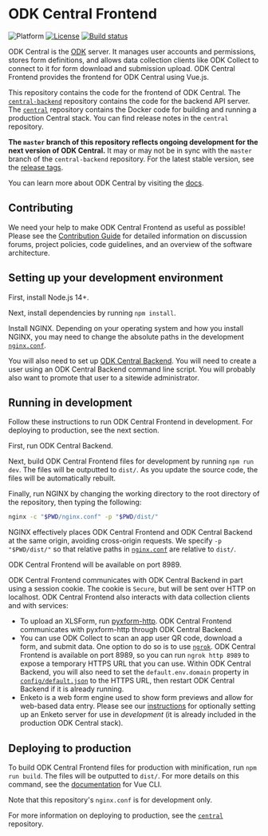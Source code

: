 <!--
Copyright 2017 ODK Central Developers
See the NOTICE file at the top-level directory of this distribution and at
https://github.com/getodk/central-frontend/blob/master/NOTICE.

This file is part of ODK Central. It is subject to the license terms in
the LICENSE file found in the top-level directory of this distribution and at
https://www.apache.org/licenses/LICENSE-2.0. No part of ODK Central,
including this file, may be copied, modified, propagated, or distributed
except according to the terms contained in the LICENSE file.
-->
# ODK Central Frontend

![Platform](https://img.shields.io/badge/platform-Vue.js-blue.svg)
[![License](https://img.shields.io/badge/license-Apache_2.0-blue.svg)](https://opensource.org/licenses/Apache-2.0)
[![Build status](https://circleci.com/gh/getodk/central-frontend.svg?style=shield)](https://circleci.com/gh/getodk/central-frontend)

ODK Central is the [ODK](https://getodk.org/) server. It manages user accounts and permissions, stores form definitions, and allows data collection clients like ODK Collect to connect to it for form download and submission upload. ODK Central Frontend provides the frontend for ODK Central using Vue.js.

This repository contains the code for the frontend of ODK Central. The [`central-backend`](https://github.com/getodk/central-backend) repository contains the code for the backend API server. The [`central`](https://github.com/getodk/central) repository contains the Docker code for building and running a production Central stack. You can find release notes in the `central` repository.

**The `master` branch of this repository reflects ongoing development for the next version of ODK Central.** It may or may not be in sync with the `master` branch of the `central-backend` repository. For the latest stable version, see the [release tags](https://github.com/getodk/central-frontend/releases).

You can learn more about ODK Central by visiting the [docs](https://docs.getodk.org/central-intro/).

## Contributing

We need your help to make ODK Central Frontend as useful as possible! Please see the [Contribution Guide](/CONTRIBUTING.md) for detailed information on discussion forums, project policies, code guidelines, and an overview of the software architecture.

## Setting up your development environment

First, install Node.js 14+.

Next, install dependencies by running `npm install`.

Install NGINX. Depending on your operating system and how you install NGINX, you may need to change the absolute paths in the development [`nginx.conf`](/nginx.conf).

You will also need to set up [ODK Central Backend](https://github.com/getodk/central-backend). You will need to create a user using an ODK Central Backend command line script. You will probably also want to promote that user to a sitewide administrator.

## Running in development

Follow these instructions to run ODK Central Frontend in development. For deploying to production, see the next section.

First, run ODK Central Backend.

Next, build ODK Central Frontend files for development by running `npm run dev`. The files will be outputted to `dist/`. As you update the source code, the files will be automatically rebuilt.

Finally, run NGINX by changing the working directory to the root directory of the repository, then typing the following:

```bash
nginx -c "$PWD/nginx.conf" -p "$PWD/dist/"
```

NGINX effectively places ODK Central Frontend and ODK Central Backend at the same origin, avoiding cross-origin requests. We specify `-p "$PWD/dist/"` so that relative paths in [`nginx.conf`](/nginx.conf) are relative to `dist/`.

ODK Central Frontend will be available on port 8989.

ODK Central Frontend communicates with ODK Central Backend in part using a session cookie. The cookie is `Secure`, but will be sent over HTTP on localhost. ODK Central Frontend also interacts with data collection clients and with services:

- To upload an XLSForm, run [pyxform-http](https://github.com/getodk/pyxform-http). ODK Central Frontend communicates with pyxform-http through ODK Central Backend.
- You can use ODK Collect to scan an app user QR code, download a form, and submit data. One option to do so is to use [`ngrok`](https://ngrok.com/download). ODK Central Frontend is available on port 8989, so you can run `ngrok http 8989` to expose a temporary HTTPS URL that you can use. Within ODK Central Backend, you will also need to set the `default.env.domain` property in [`config/default.json`](https://github.com/getodk/central-backend/blob/master/config/default.json) to the HTTPS URL, then restart ODK Central Backend if it is already running.
- Enketo is a web form engine used to show form previews and allow for web-based data entry. Please see our [instructions](docs/enketo.md) for optionally setting up an Enketo server for use in _development_ (it is already included in the production ODK Central stack).


## Deploying to production

To build ODK Central Frontend files for production with minification, run `npm run build`. The files will be outputted to `dist/`. For more details on this command, see the [documentation](https://cli.vuejs.org/) for Vue CLI.

Note that this repository's `nginx.conf` is for development only.

For more information on deploying to production, see the [`central`](https://github.com/getodk/central) repository.
